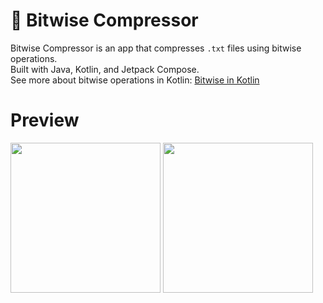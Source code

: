 # 📱 Bitwise Compressor   
Bitwise Compressor is an app that compresses `.txt` files using bitwise operations.    
Built with Java, Kotlin, and Jetpack Compose.   
See more about bitwise operations in Kotlin: [Bitwise in Kotlin](https://www.baeldung.com/kotlin/bitwise-operators)

# Preview

<p>
  <img src="https://github.com/user-attachments/assets/f9d745ba-dcd5-4095-9705-1aa6c98e3c6e" width="240"/>
  <img src="https://github.com/user-attachments/assets/50b5598e-d945-4629-9a7a-e5ac60d788ba" width="240"/>
</p>
